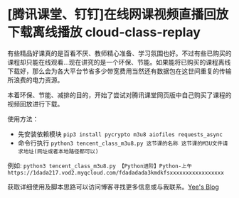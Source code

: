 # [腾讯课堂、钉钉]在线网课视频直播回放下载离线播放 cloud-class-replay

有些精品好课真的是百看不厌、教师精心准备、学习氛围也好。不过有些已购买的课程却只能在线观看…现在讲究的是一个环保、节能。如果能将已购买的课程离线下载好，那么会为各大平台节省多少带宽费用当然还有数据包在这世间重复的传输所浪费的电力资源。

本着环保、节能、减排的目的，开始了尝试对腾讯课堂网页版中自己购买了课程的视频回放进行下载。

使用方法：

* 先安装依赖模块 `pip3 install pycrypto m3u8 aiofiles requests_async`
* 命令行执行 `python3 tencent_class_m3u8.py 这节课的名称 这节课的M3U文件请求地址(网址或者本地路径都可以)`

例如: `python3 tencent_class_m3u8.py 【Python进阶】Python-上午 https://1dada217.vod2.myqcloud.com/fdadadada3kmdkfsxxxxxxxxxxxxxxxxx`

获取详细使用及脚本思路可以访问博客寻找更多信息或与我联系。[Yee's Blog](https://blog.yeefire.com/2020_12/cloud_class_replay.html)
